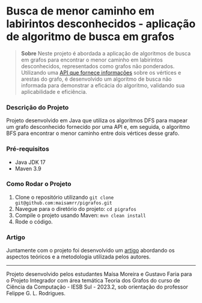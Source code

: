 # Busca de menor caminho em labirintos desconhecidos - aplicação de algoritmo de busca em grafos

> **Sobre**
> Neste projeto é abordada a aplicação de algoritmos de busca em grafos para encontrar o menor caminho em labirintos desconhecidos, representados como grafos não ponderados. Utilizando uma [API que fornece informações](https://github.com/rambim/graph_theory_maze) sobre os vértices e arestas do grafo, é desenvolvido um algoritmo de busca não informada para demonstrar a eficácia do algoritmo, validando sua aplicabilidade e eficiência.

### Descrição do Projeto ###
Projeto desenvolvido em Java que utiliza os algoritmos DFS para mapear um grafo desconhecido fornecido por uma API e, em seguida, o algoritmo BFS para encontrar o menor caminho entre dois vértices desse grafo.
### Pré-requisitos ###
   - Java JDK 17 
   - Maven 3.9 
### Como Rodar o Projeto ###
1. Clone o repositório utilizando `git clone git@github.com:maisamrr/pigrafos.git`
2.  Navegue para o diretório do projeto: `cd pigrafos`
3. Compile o projeto usando Maven: `mvn clean install`
4. Rode o código.

### Artigo ###
Juntamente com o projeto foi desenvolvido um [artigo](https://github.com/maisamrr/teoriagrafos-estudos/tree/main/artigo_pi) abordando os aspectos teóricos e a metodologia utilizada pelos autores. 

_____
Projeto desenvolvido pelos estudantes Maísa Moreira e Gustavo Faria para o Projeto Integrador com área temática Teoria dos Grafos do curso de Ciência da Computação - IESB Sul - 2023.2, sob orientação do professor Felippe G. L. Rodrigues.